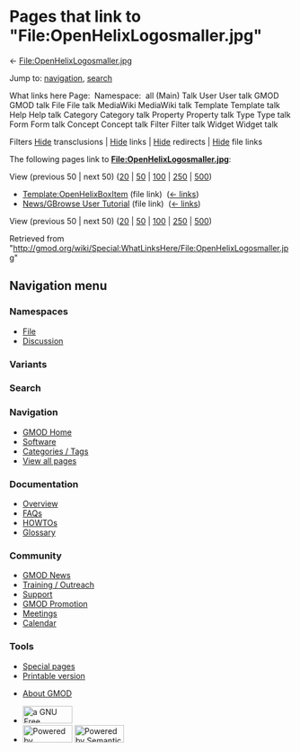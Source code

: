 <div id="mw-page-base" class="noprint">

</div>

<div id="mw-head-base" class="noprint">

</div>

<div id="content" class="mw-body" role="main">

<span id="top"></span>

<div id="mw-js-message" style="display:none;">

</div>



# <span dir="auto">Pages that link to "File:OpenHelixLogosmaller.jpg"</span>

<div id="bodyContent">

<div id="contentSub">

←
[File:OpenHelixLogosmaller.jpg](/wiki/File:OpenHelixLogosmaller.jpg "File:OpenHelixLogosmaller.jpg")

</div>

<div id="jump-to-nav" class="mw-jump">

Jump to: [navigation](#mw-navigation), [search](#p-search)

</div>

<div id="mw-content-text">

What links here Page:  Namespace:  all (Main) Talk User User talk GMOD
GMOD talk File File talk MediaWiki MediaWiki talk Template Template talk
Help Help talk Category Category talk Property Property talk Type Type
talk Form Form talk Concept Concept talk Filter Filter talk Widget
Widget talk

Filters
[Hide](/mediawiki/index.php?title=Special:WhatLinksHere/File:OpenHelixLogosmaller.jpg&hidetrans=1 "Special:WhatLinksHere/File:OpenHelixLogosmaller.jpg")
transclusions \|
[Hide](/mediawiki/index.php?title=Special:WhatLinksHere/File:OpenHelixLogosmaller.jpg&hidelinks=1 "Special:WhatLinksHere/File:OpenHelixLogosmaller.jpg")
links \|
[Hide](/mediawiki/index.php?title=Special:WhatLinksHere/File:OpenHelixLogosmaller.jpg&hideredirs=1 "Special:WhatLinksHere/File:OpenHelixLogosmaller.jpg")
redirects \|
[Hide](/mediawiki/index.php?title=Special:WhatLinksHere/File:OpenHelixLogosmaller.jpg&hideimages=1 "Special:WhatLinksHere/File:OpenHelixLogosmaller.jpg")
file links

The following pages link to
**[File:OpenHelixLogosmaller.jpg](/wiki/File:OpenHelixLogosmaller.jpg "File:OpenHelixLogosmaller.jpg")**:

View (previous 50 \| next 50)
([20](/mediawiki/index.php?title=Special:WhatLinksHere/File:OpenHelixLogosmaller.jpg&limit=20 "Special:WhatLinksHere/File:OpenHelixLogosmaller.jpg")
\|
[50](/mediawiki/index.php?title=Special:WhatLinksHere/File:OpenHelixLogosmaller.jpg&limit=50 "Special:WhatLinksHere/File:OpenHelixLogosmaller.jpg")
\|
[100](/mediawiki/index.php?title=Special:WhatLinksHere/File:OpenHelixLogosmaller.jpg&limit=100 "Special:WhatLinksHere/File:OpenHelixLogosmaller.jpg")
\|
[250](/mediawiki/index.php?title=Special:WhatLinksHere/File:OpenHelixLogosmaller.jpg&limit=250 "Special:WhatLinksHere/File:OpenHelixLogosmaller.jpg")
\|
[500](/mediawiki/index.php?title=Special:WhatLinksHere/File:OpenHelixLogosmaller.jpg&limit=500 "Special:WhatLinksHere/File:OpenHelixLogosmaller.jpg"))

- [Template:OpenHelixBoxItem](/wiki/Template:OpenHelixBoxItem "Template:OpenHelixBoxItem")
  (file link) ‎ <span class="mw-whatlinkshere-tools">([←
  links](/mediawiki/index.php?title=Special:WhatLinksHere&target=Template%3AOpenHelixBoxItem "Special:WhatLinksHere"))</span>
- [News/GBrowse User
  Tutorial](/wiki/News/GBrowse_User_Tutorial "News/GBrowse User Tutorial")
  (file link) ‎ <span class="mw-whatlinkshere-tools">([←
  links](/mediawiki/index.php?title=Special:WhatLinksHere&target=News%2FGBrowse+User+Tutorial "Special:WhatLinksHere"))</span>

View (previous 50 \| next 50)
([20](/mediawiki/index.php?title=Special:WhatLinksHere/File:OpenHelixLogosmaller.jpg&limit=20 "Special:WhatLinksHere/File:OpenHelixLogosmaller.jpg")
\|
[50](/mediawiki/index.php?title=Special:WhatLinksHere/File:OpenHelixLogosmaller.jpg&limit=50 "Special:WhatLinksHere/File:OpenHelixLogosmaller.jpg")
\|
[100](/mediawiki/index.php?title=Special:WhatLinksHere/File:OpenHelixLogosmaller.jpg&limit=100 "Special:WhatLinksHere/File:OpenHelixLogosmaller.jpg")
\|
[250](/mediawiki/index.php?title=Special:WhatLinksHere/File:OpenHelixLogosmaller.jpg&limit=250 "Special:WhatLinksHere/File:OpenHelixLogosmaller.jpg")
\|
[500](/mediawiki/index.php?title=Special:WhatLinksHere/File:OpenHelixLogosmaller.jpg&limit=500 "Special:WhatLinksHere/File:OpenHelixLogosmaller.jpg"))

</div>

<div class="printfooter">

Retrieved from
"<http://gmod.org/wiki/Special:WhatLinksHere/File:OpenHelixLogosmaller.jpg>"

</div>

<div id="catlinks" class="catlinks catlinks-allhidden">

</div>

<div class="visualClear">

</div>

</div>

</div>

<div id="mw-navigation">

## Navigation menu

<div id="mw-head">



<div id="left-navigation">

<div id="p-namespaces" class="vectorTabs" role="navigation"
aria-labelledby="p-namespaces-label">

### Namespaces

- <span id="ca-nstab-image"><a href="/wiki/File:OpenHelixLogosmaller.jpg" accesskey="c"
  title="View the file page [c]">File</a></span>
- <span id="ca-talk"><a
  href="/mediawiki/index.php?title=File_talk:OpenHelixLogosmaller.jpg&amp;action=edit&amp;redlink=1"
  accesskey="t"
  title="Discussion about the content page [t]">Discussion</a></span>

</div>

<div id="p-variants" class="vectorMenu emptyPortlet" role="navigation"
aria-labelledby="p-variants-label">

### 

### Variants[](#)

<div class="menu">

</div>

</div>

</div>

<div id="right-navigation">





</div>

<div id="p-search" role="search">

### Search

<div id="simpleSearch">

</div>

</div>

</div>

</div>

<div id="mw-panel">

<div id="p-logo" role="banner">

<a href="/wiki/Main_Page"
style="background-image: url(http://gmod.org/images/GMOD-cogs.png);"
title="Visit the main page"></a>

</div>

<div id="p-Navigation" class="portal" role="navigation"
aria-labelledby="p-Navigation-label">

### Navigation

<div class="body">

- <span id="n-GMOD-Home">[GMOD Home](/wiki/Main_Page)</span>
- <span id="n-Software">[Software](/wiki/GMOD_Components)</span>
- <span id="n-Categories-.2F-Tags">[Categories /
  Tags](/wiki/Categories)</span>
- <span id="n-View-all-pages">[View all
  pages](/wiki/Special:AllPages)</span>

</div>

</div>

<div id="p-Documentation" class="portal" role="navigation"
aria-labelledby="p-Documentation-label">

### Documentation

<div class="body">

- <span id="n-Overview">[Overview](/wiki/Overview)</span>
- <span id="n-FAQs">[FAQs](/wiki/Category:FAQ)</span>
- <span id="n-HOWTOs">[HOWTOs](/wiki/Category:HOWTO)</span>
- <span id="n-Glossary">[Glossary](/wiki/Glossary)</span>

</div>

</div>

<div id="p-Community" class="portal" role="navigation"
aria-labelledby="p-Community-label">

### Community

<div class="body">

- <span id="n-GMOD-News">[GMOD News](/wiki/GMOD_News)</span>
- <span id="n-Training-.2F-Outreach">[Training /
  Outreach](/wiki/Training_and_Outreach)</span>
- <span id="n-Support">[Support](/wiki/Support)</span>
- <span id="n-GMOD-Promotion">[GMOD
  Promotion](/wiki/GMOD_Promotion)</span>
- <span id="n-Meetings">[Meetings](/wiki/Meetings)</span>
- <span id="n-Calendar">[Calendar](/wiki/Calendar)</span>

</div>

</div>

<div id="p-tb" class="portal" role="navigation"
aria-labelledby="p-tb-label">

### Tools

<div class="body">

- <span id="t-specialpages"><a href="/wiki/Special:SpecialPages" accesskey="q"
  title="A list of all special pages [q]">Special pages</a></span>
- <span id="t-print"><a
  href="/mediawiki/index.php?title=Special:WhatLinksHere/File:OpenHelixLogosmaller.jpg&amp;printable=yes"
  rel="alternate" accesskey="p"
  title="Printable version of this page [p]">Printable version</a></span>

</div>

</div>

</div>

</div>

<div id="footer" role="contentinfo">

- <span id="footer-places-about">[About
  GMOD](/wiki/GMOD:About "GMOD:About")</span>

<!-- -->

- <span id="footer-copyrightico">[<img src="http://www.gnu.org/graphics/gfdl-logo-small.png" width="88"
  height="31" alt="a GNU Free Documentation License" />](http://www.gnu.org/licenses/fdl-1.3.html)</span>
- <span id="footer-poweredbyico">[<img src="/mediawiki/skins/common/images/poweredby_mediawiki_88x31.png"
  width="88" height="31" alt="Powered by MediaWiki" />](//www.mediawiki.org/)
  [<img
  src="/mediawiki/extensions/SemanticMediaWiki/includes/../resources/images/smw_button.png"
  width="88" height="31" alt="Powered by Semantic MediaWiki" />](https://www.semantic-mediawiki.org/wiki/Semantic_MediaWiki)</span>

<div style="clear:both">

</div>

</div>
